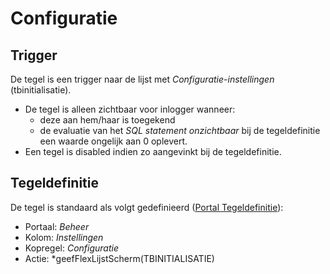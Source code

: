 # Configuratie

## Trigger

De tegel is een trigger naar de lijst met *Configuratie-instellingen* (tbinitialisatie).

  * De tegel is alleen zichtbaar voor inlogger wanneer:
    * deze aan hem/haar is toegekend 
    * de evaluatie van het *SQL statement onzichtbaar* bij de tegeldefinitie een waarde ongelijk aan 0 oplevert. 
  * Een tegel is disabled indien zo aangevinkt bij de tegeldefinitie.

## Tegeldefinitie

De tegel is standaard als volgt gedefinieerd ([Portal Tegeldefinitie](/docs/instellen_inrichten/portaldefinitie/portal_tegel.md)):

  *  Portaal: *Beheer*
  *  Kolom: *Instellingen* 
  *  Kopregel: *Configuratie*
  *  Actie: *geefFlexLijstScherm(TBINITIALISATIE)

